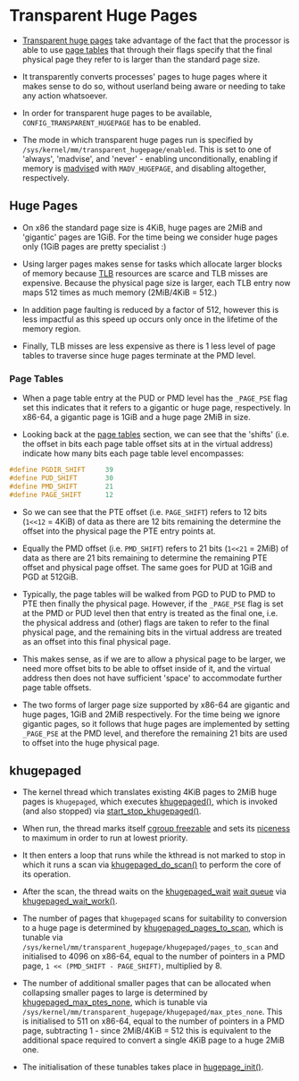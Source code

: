 # Transparent Huge Pages

* [Transparent huge pages][transhuge] take advantage of the fact that the
  processor is able to use [page tables][page-tables] that through their flags
  specify that the final physical page they refer to is larger than the standard
  page size.

* It transparently converts processes' pages to huge pages where it makes sense
  to do so, without userland being aware or needing to take any action
  whatsoever.

* In order for transparent huge pages to be available,
  `CONFIG_TRANSPARENT_HUGEPAGE` has to be enabled.

* The mode in which transparent huge pages run is specified by
  `/sys/kernel/mm/transparent_hugepage/enabled`. This is set to one of 'always',
  'madvise', and 'never' - enabling unconditionally, enabling if memory is
  [madvise][madvise]d with `MADV_HUGEPAGE`, and disabling altogether,
  respectively.

## Huge Pages

* On x86 the standard page size is 4KiB, huge pages are 2MiB and 'gigantic'
  pages are 1GiB. For the time being we consider huge pages only (1GiB pages are
  pretty specialist :)

* Using larger pages makes sense for tasks which allocate larger blocks of
  memory because [TLB][tlb] resources are scarce and TLB misses are
  expensive. Because the physical page size is larger, each TLB entry now maps
  512 times as much memory (2MiB/4KiB = 512.)

* In addition page faulting is reduced by a factor of 512, however this is less
  impactful as this speed up occurs only once in the lifetime of the memory
  region.

* Finally, TLB misses are less expensive as there is 1 less level of page tables
  to traverse since huge pages terminate at the PMD level.

### Page Tables

* When a page table entry at the PUD or PMD level has the `_PAGE_PSE` flag set
  this indicates that it refers to a gigantic or huge page, respectively. In
  x86-64, a gigantic page is 1GiB and a huge page 2MiB in size.

* Looking back at the [page tables][page-tables] section, we can see that the
  'shifts' (i.e. the offset in bits each page table offset sits at in the
  virtual address) indicate how many bits each page table level encompasses:

```c
#define PGDIR_SHIFT     39
#define PUD_SHIFT       30
#define PMD_SHIFT       21
#define PAGE_SHIFT      12
```

* So we can see that the PTE offset (i.e. `PAGE_SHIFT`) refers to 12 bits
  (`1<<12` = 4KiB) of data as there are 12 bits remaining the determine the
  offset into the physical page the PTE entry points at.

* Equally the PMD offset (i.e. `PMD_SHIFT`) refers to 21 bits (`1<<21` = 2MiB)
  of data as there are 21 bits remaining to determine the remaining PTE offset
  and physical page offset. The same goes for PUD at 1GiB and PGD at 512GiB.

* Typically, the page tables will be walked from PGD to PUD to PMD to PTE then
  finally the physical page. However, if the `_PAGE_PSE` flag is set at the PMD
  or PUD level then that entry is treated as the final one, i.e. the physical
  address and (other) flags are taken to refer to the final physical page, and
  the remaining bits in the virtual address are treated as an offset into this
  final physical page.

* This makes sense, as if we are to allow a physical page to be larger, we need
  more offset bits to be able to offset inside of it, and the virtual address
  then does not have sufficient 'space' to accommodate further page table
  offsets.

* The two forms of larger page size supported by x86-64 are gigantic and huge
  pages, 1GiB and 2MiB respectively. For the time being we ignore gigantic
  pages, so it follows that huge pages are implemented by setting `_PAGE_PSE` at
  the PMD level, and therefore the remaining 21 bits are used to offset into the
  huge physical page.

## khugepaged

* The kernel thread which translates existing 4KiB pages to 2MiB huge pages is
  `khugepaged`, which executes [khugepaged()][khugepaged], which is invoked (and
  also stopped) via [start_stop_khugepaged()][start_stop_khugepaged].

* When run, the thread marks itself [cgroup freezable][cgroup-freezer] and sets
  its [niceness][nice] to maximum in order to run at lowest priority.

* It then enters a loop that runs while the kthread is not marked to stop in
  which it runs a scan via [khugepaged_do_scan()][khugepaged_do_scan] to perform
  the core of its operation.

* After the scan, the thread waits on the [khugepaged_wait][khugepaged_wait]
  [wait queue][wait-queue] via [khugepaged_wait_work()][khugepaged_wait_work].

* The number of pages that `khugepaged` scans for suitability to conversion to a
  huge page is determined by
  [khugepaged_pages_to_scan][khugepaged_pages_to_scan], which is tunable via
  `/sys/kernel/mm/transparent_hugepage/khugepaged/pages_to_scan` and initialised
  to 4096 on x86-64, equal to the number of pointers in a PMD page, `1 <<
  (PMD_SHIFT - PAGE_SHIFT)`, multiplied by 8.

* The number of additional smaller pages that can be allocated when collapsing
  smaller pages to large is determined by
  [khugepaged_max_ptes_none][khugepaged_max_ptes_none], which is tunable via
  `/sys/kernel/mm/transparent_hugepage/khugepaged/max_ptes_none`. This is
  initialised to 511 on x86-64, equal to the number of pointers in a PMD page,
  subtracting 1 - since 2MiB/4KiB = 512 this is equivalent to the additional
  space required to convert a single 4KiB page to a huge 2MiB one.

* The initialisation of these tunables takes place in
  [hugepage_init()][hugepage_init].


[cgroup-freezer]:https://github.com/torvalds/linux/blob/v4.6/Documentation/cgroup-v1/freezer-subsystem.txt
[hugepage_init]:https://github.com/torvalds/linux/blob/v4.6/mm/huge_memory.c#L662
[khugepaged]:https://github.com/torvalds/linux/blob/v4.6/mm/huge_memory.c#L2816
[khugepaged_do_scan]:https://github.com/torvalds/linux/blob/v4.6/mm/huge_memory.c#L2766
[khugepaged_pages_to_scan]:https://github.com/torvalds/linux/blob/v4.6/mm/huge_memory.c#L86
[khugepaged_wait]:https://github.com/torvalds/linux/blob/v4.6/mm/huge_memory.c#L95
[khugepaged_wait_work]:https://github.com/torvalds/linux/blob/v4.6/mm/huge_memory.c#L2800
[khugepaged_max_ptes_none]:https://github.com/torvalds/linux/blob/v4.6/mm/huge_memory.c#L101
[madvise]:http://man7.org/linux/man-pages/man2/madvise.2.html
[nice]:https://en.wikipedia.org/wiki/Nice_(Unix)
[start_stop_khugepaged]:https://github.com/torvalds/linux/blob/v4.6/mm/huge_memory.c#L179
[tlb]:https://en.wikipedia.org/wiki/Translation_lookaside_buffer
[transhuge]:https://github.com/torvalds/linux/blob/v4.6/Documentation/vm/transhuge.txt
[wait-queue]:http://www.makelinux.net/ldd3/chp-6-sect-2

[page-tables]:./page-tables.md
